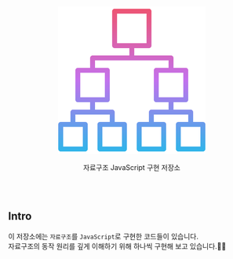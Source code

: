<p align='center'>
<img src='./logo.png' width='300px'/>
</p>

<p align='center' font-weight='600'>
자료구조 JavaScript 구현 저장소
</p>

<br>
<br>

## Intro

이 저장소에는 `자료구조`를 `JavaScript`로 구현한 코드들이 있습니다.  
자료구조의 동작 원리를 깊게 이해하기 위해 하나씩 구현해 보고 있습니다.💪🏻

<br>
